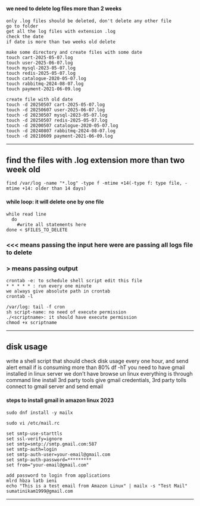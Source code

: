 #### we need to delete log files more than 2 weeks
```
only .log files should be deleted, don't delete any other file
go to folder
get all the log files with extension .log
check the date
if date is more than two weeks old delete

make some directory and create files with some date
touch cart-2025-05-07.log
touch user-2025-06-07.log
touch mysql-2023-05-07.log
touch redis-2025-05-07.log
touch catalogue-2020-05-07.log
touch rabbitmq-2024-08-07.log
touch payment-2021-06-09.log

create file with old date
touch -d 20250507 cart-2025-05-07.log
touch -d 20250607 user-2025-06-07.log
touch -d 20230507 mysql-2023-05-07.log
touch -d 20250507 redis-2025-05-07.log
touch -d 20200507 catalogue-2020-05-07.log
touch -d 20240807 rabbitmq-2024-08-07.log
touch -d 20210609 payment-2021-06-09.log
```
---

## find the files with .log extension more than two week old
`find /var/log -name "*.log" -type f -mtime +14(-type f: type file, -mtime +14: older than 14 days)`

#### while loop: it will delete one by one file
```
while read line
  do 
    #write all statements here
done < $FILES_TO_DELETE
```

### <<< means passing the input here were are passing all logs file to delete
### > means passing output

```
crontab -e: to schedule shell script edit this file 
* * * * * : run every one minute
we always give absolute path in crontab
crontab -l
```
```
/var/log: tail -f cron
sh script-name: no need of execute permission
./<scriptname>: it should have execute permission
chmod +x scriptname
```
---

## disk usage
write a shell script that should check disk usage every one hour, and send alert email if is consuming more than 80%
df -hT
you need to have gmail installed in linux server
we don't have browse un linux everything is through command line
install 3rd party tools give gmail credentials, 3rd party tolls connect to gmail server and send email


#### steps to install gmail in amazon linux 2023

```
sudo dnf install -y mailx

sudo vi /etc/mail.rc

set smtp-use-starttls
set ssl-verify=ignore
set smtp=smtp://smtp.gmail.com:587
set smtp-auth=login
set smtp-auth-user=your-email@gmail.com
set smtp-auth-password=*********
set from="your-email@gmail.com"

add password to login from applications
mlrd hbza latb ieni
echo "This is a test email from Amazon Linux" | mailx -s "Test Mail" sumatinikam1999@gmail.com
```

---

